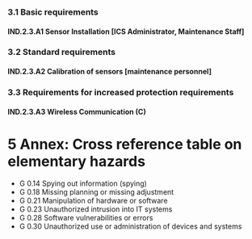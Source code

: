 ### 3.1 Basic requirements
#### IND.2.3.A1 Sensor Installation [ICS Administrator, Maintenance Staff]
### 3.2 Standard requirements
#### IND.2.3.A2 Calibration of sensors [maintenance personnel]
### 3.3 Requirements for increased protection requirements
#### IND.2.3.A3 Wireless Communication (C)
# 5 Annex: Cross reference table on elementary hazards
* G 0.14 Spying out information (spying)
* G 0.18 Missing planning or missing adjustment
* G 0.21 Manipulation of hardware or software
* G 0.23 Unauthorized intrusion into IT systems
* G 0.28 Software vulnerabilities or errors
* G 0.30 Unauthorized use or administration of devices and systems
